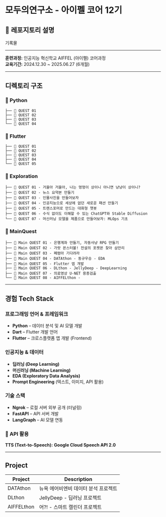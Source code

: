 # 모두의연구소 - 아이펠 코어 12기

## 📝 레포지토리 설명

기록물

---

**훈련과정:** 인공지능 혁신학교 AIFFEL (아이펠) 코어과정  
**교육기간:** 2024.12.30 ~ 2025.06.27 (6개월)

---

## 디렉토리 구조

### 📁 Python
```
├── 📂 QUEST 01
├── 📂 QUEST 02
├── 📂 QUEST 03
└── 📂 QUEST 04
```

### 📁 Flutter
```
├── 📂 QUEST 01
├── 📂 QUEST 02
├── 📂 QUEST 03
├── 📂 QUEST 04
└── 📂 QUEST 05
```

### 📁 Exploration
```
├── 📂 QUEST 01 - 거울아 거울아, 나는 멍멍이 상이니 아니면 냥냥이 상이니?
├── 📂 QUEST 02 - 뉴스 요약본 만들기
├── 📂 QUEST 03 - 인물사진을 만들어보자 
├── 📂 QUEST 04 - 인공지능으로 세상에 없던 새로운 패션 만들기
├── 📂 QUEST 05 - 트랜스포머로 만드는 대화형 챗봇
├── 📂 QUEST 06 - 수식 없이도 이해할 수 있는 ChatGPT와 Stable Diffusion
└── 📂 QUEST 07 - 머신러닝 모델을 제품으로 만들어보자: MLOps 기초
```

### 📁 MainQuest
```
├── 📂 Main QUEST 01 - 은행계좌 만들기, 자동사냥 RPG 만들기
├── 📂 Main QUEST 02 - 가랏 몬스터볼! 전설의 포켓몬 찾아 삼만리
├── 📂 Main QUEST 03 - 폐렴아 기다려라
├── 📂 Main QUEST 04 - DATAthon - 동규우승 - EDA
├── 📂 Main QUEST 05 - Flutter 앱 개발
├── 📂 Main QUEST 06 - DLthon - JellyDeep - DeepLearning
├── 📂 Main QUEST 07 - 의료영상 U-NET 용종검출
└── 📂 Main QUEST 08 - AIFFELthon - 
```

---

##  경험 Tech Stack

### 프로그래밍 언어 & 프레임워크
- **Python** – 데이터 분석 및 AI 모델 개발
- **Dart** – Flutter 개발 언어
- **Flutter** – 크로스플랫폼 앱 개발 (Frontend)

### 인공지능 & 데이터
- **딥러닝 (Deep Learning)**
- **머신러닝 (Machine Learning)**
- **EDA (Exploratory Data Analysis)**
- **Prompt Engineering** (텍스트, 이미지, API 활용)

### 기술 스택
- **Ngrok** – 로컬 서버 외부 공개 (터널링)
- **FastAPI** – API 서버 개발
- **LangGraph** – AI 모델 연동

### 📡 API 활용

**TTS (Text-to-Speech):** **Google Cloud Speech API 2.0**

---

## Project

| Project | Description |
|---------|-------------|
| DATAthon | 뉴욕 에어비엔비 데이터 분석 프로젝트 |
| DLthon | JellyDeep - 딥러닝 프로젝트 |
| AIFFELthon | 어?! - 스마트 캘린더 프로젝트 |
